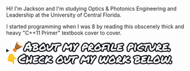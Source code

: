 Hi! I'm Jackson and I'm studying Optics & Photonics Engineering and Leadership at the University of Central Florida.

I started programming when I was 8 by reading this obscenely thick and heavy "C++11 Primer" textbook cover to cover.

<details><summary><picture><source src="ProfilePicture.png" height="30px"/><img src="ProfilePicture.png" alt="About my profile picture" height="30px"/></picture></summary>

**Bachata** music is a genre that comes from the Dominican Republic. It evolved in the 1960s from **bolero** music, which African slaves in Cuba had invented much earlier. Until the 1990s, bachata used acoustic guitars and fairly traditional musical techniques, and was perceived as being just for poor Dominicans.

Starting in the early 1990s with the introduction of a new electric guitar pedal, the Ibanez PT-4, which used advanced signal processing to create unique effects, combined with radio station owners looking for new content from *bachateros* like Antony Santos, bachata music suddenly became much more popular in the DR than ever before. Now, it was for everybody, not just those poor Dominicans.

Things were looking a little different in the United States. Also in the 1990s, several boys in the Bronx decided to make a bachata band of their own. Unfortunately, after making a few songs, they got bored because their bachata sounded largely the same and not much different from others. Some time passed and a music producer suggested a name change to "Aventura" and to stop "trying to fit in." They then combined this traditional music with newer concepts like funk bass and drum machines and got laughed off the stages.

Fortunately, Anthony "Romeo" Santos, the leader of Aventura, never gave up and pushed the band forward to make an album called _Generation Next_. It wasn't that popular outside New York with only several thousand CDs sold. Their next one, _We Broke The Rules_, sounded completely different from anything before and was a smash hit in Europe. It's my favorite Aventura album which is why it's here on my profile!

</details>

<img src="SeeMyWork.png" alt="👇 Check out my work below." height="30px">
